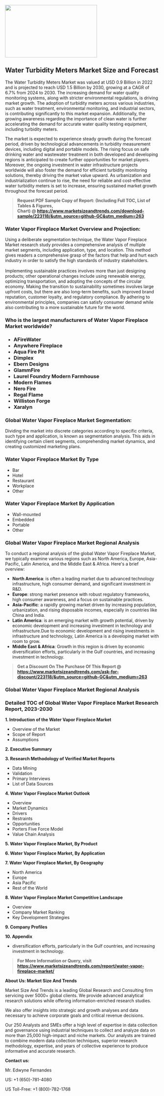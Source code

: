 <p><img class="alignnone size-medium wp-image-20088" src="https://ffe5etoiles.com/wp-content/uploads/2024/12/MST1-300x171.png" alt="" width="300" height="171" /></p><h2>Water Turbidity Meters Market Size and Forecast</h2><p>The Water Turbidity Meters Market was valued at USD 0.9 Billion in 2022 and is projected to reach USD 1.5 Billion by 2030, growing at a CAGR of 6.7% from 2024 to 2030. The increasing demand for water quality monitoring systems, along with stricter environmental regulations, is driving market growth. The adoption of turbidity meters across various industries, such as water treatment, environmental monitoring, and industrial sectors, is contributing significantly to this market expansion. Additionally, the growing awareness regarding the importance of clean water is further accelerating the demand for accurate water quality testing equipment, including turbidity meters.</p><p>The market is expected to experience steady growth during the forecast period, driven by technological advancements in turbidity measurement devices, including digital and portable models. The rising focus on safe drinking water and wastewater treatment in both developed and developing regions is anticipated to create further opportunities for market players. Moreover, the ongoing investment in water infrastructure projects worldwide will also foster the demand for efficient turbidity monitoring solutions, thereby driving the market value upward. As urbanization and industrialization continue to rise, the need for reliable and cost-effective water turbidity meters is set to increase, ensuring sustained market growth throughout the forecast period.</p></p><blockquote id="" class=""><strong>Request PDF Sample Copy of Report: (Including Full TOC, List of Tables &amp; Figures, Chart)&nbsp;@&nbsp;<strong><a href="https://www.marketsizeandtrends.com/download-sample/223118/&utm_source=github-GC&utm_medium=263" target="_blank">https://www.marketsizeandtrends.com/download-sample/223118/&utm_source=github-GC&utm_medium=263</a></strong></strong></blockquote><h3 id="" class="">Water Vapor Fireplace Market&nbsp;Overview and Projection:</h3><p id="" class="">Using a deliberate segmentation technique, the Water Vapor Fireplace Market research study provides a comprehensive analysis of multiple market segments, including application, type, and location. This method gives readers a comprehensive grasp of the factors that help and hurt each industry in order to satisfy the high standards of industry stakeholders. <br /> <br />Implementing sustainable practices involves more than just designing products; other operational changes include using renewable energy, optimizing transportation, and adopting the concepts of the circular economy. Making the transition to sustainability sometimes involves large upfront costs, but there are also long-term benefits, such improved brand reputation, customer loyalty, and regulatory compliance. By adhering to environmental principles, companies can satisfy consumer demand while also contributing to a more sustainable future for the world.</p><h3 id="" class="">Who is the largest manufacturers of&nbsp;Water Vapor Fireplace Market worldwide?</h3><h3 class=""><p><ul><li>AFireWater </li><li> Anywhere Fireplace </li><li> Aqua Fire Pit </li><li> Dimplex </li><li> Ebern Designs </li><li> GlammFire </li><li> Laurel Foundry Modern Farmhouse </li><li> Modern Flames </li><li> Nero Fire </li><li> Regal Flame </li><li> Williston Forge </li><li> Xaralyn</li></ul></p></h3><h3 id="" class="">Global&nbsp;Water Vapor Fireplace Market Segmentation:</h3><p id="" class="">Dividing the market into discrete categories according to specific criteria, such type and application, is known as segmentation analysis. This aids in identifying certain client segments, comprehending market dynamics, and creating customized marketing plans.</p><h3 id="" class="">Water Vapor Fireplace Market&nbsp;By Type</h3><p><p><ul><li>Bar</li><li> Hotel</li><li> Restaurant</li><li> Workplace</li><li> Other</p></li></ul></p></p><h3 id="" class="">Water Vapor Fireplace Market&nbsp;By Application</h3><p class=""><p><ul><li>Wall-mounted</li><li> Embedded</li><li> Portable</li><li> Other</li></ul></p></p><h3 id="" class="">Global Water Vapor Fireplace Market Regional Analysis</h3><p id="" class="">To conduct a regional analysis of the global Water Vapor Fireplace Market, we typically examine various regions such as North America, Europe, Asia-Pacific, Latin America, and the Middle East &amp; Africa. Here's a brief overview:</p><ul><li><strong>North America</strong>: is often a leading market due to advanced technology infrastructure, high consumer demand, and significant investment in R&amp;D.</li><li><strong>Europe</strong>: strong market presence with robust regulatory frameworks, high consumer awareness, and a focus on sustainable practices.</li><li><strong>Asia-Pacific</strong>: a rapidly growing market driven by increasing population, urbanization, and rising disposable incomes, especially in countries like China and India.</li><li><strong>Latin America</strong>: is an emerging market with growth potential, driven by economic development and increasing investment in technology and infrastructure.Due to economic development and rising investments in infrastructure and technology, Latin America is a developing market with room to grow.</li><li><strong>Middle East &amp; Africa</strong>: Growth in this region is driven by economic diversification efforts, particularly in the Gulf countries, and increasing investment in technology.</li></ul><blockquote id="" class=""><strong>Get a Discount On The Purchase Of This Report @ <strong><a href="https://www.marketsizeandtrends.com/ask-for-discount/223118/&utm_source=github-GC&utm_medium=263" target="_blank">https://www.marketsizeandtrends.com/ask-for-discount/223118/&utm_source=github-GC&utm_medium=263</a></strong></strong></blockquote><h3 id="" class="">Global Water Vapor Fireplace Market Regional Analysis</h3><h3 id="" class="">Detailed TOC of Global Water Vapor Fireplace Market Research Report, 2023-2030</h3><p id="" class=""><strong>1. Introduction of the Water Vapor Fireplace Market</strong></p><ul><li>Overview of the Market</li><li>Scope of Report</li><li>Assumptions</li></ul><p id="" class=""><strong>2. Executive Summary</strong></p><p id="" class=""><strong>3. Research Methodology of Verified Market Reports</strong></p><ul><li>Data Mining</li><li>Validation</li><li>Primary Interviews</li><li>List of Data Sources</li></ul><p id="" class=""><strong>4. Water Vapor Fireplace Market Outlook</strong></p><ul><li>Overview</li><li>Market Dynamics</li><li>Drivers</li><li>Restraints</li><li>Opportunities</li><li>Porters Five Force Model</li><li>Value Chain Analysis</li></ul><p id="" class=""><strong>5. Water Vapor Fireplace Market, By Product</strong></p><p id="" class=""><strong>6. Water Vapor Fireplace Market, By Application</strong></p><p id="" class=""><strong>7. Water Vapor Fireplace Market, By Geography</strong></p><ul><li>North America</li><li>Europe</li><li>Asia Pacific</li><li>Rest of the World</li></ul><p id="" class=""><strong>8. Water Vapor Fireplace Market Competitive Landscape</strong></p><ul><li>Overview</li><li>Company Market Ranking</li><li>Key Development Strategies</li></ul><p id="" class=""><strong>9. Company Profiles</strong></p><p id="" class=""><strong>10. Appendix</strong></p><ul><li>diversification efforts, particularly in the Gulf countries, and increasing investment in technology.</li></ul><blockquote id="" class=""><strong>For More Information or Query, visit <strong><strong><a href="https://www.marketsizeandtrends.com/report/water-vapor-fireplace-market/" target="_blank">https://www.marketsizeandtrends.com/report/water-vapor-fireplace-market/</a></strong></strong></strong></blockquote><p id="" class=""><strong>About Us: Market Size And Trends</strong></p><p id="" class="">Market Size And Trends is a leading Global Research and Consulting firm servicing over 5000+ global clients. We provide advanced analytical research solutions while offering information-enriched research studies.</p><p id="" class="">We also offer insights into strategic and growth analyses and data necessary to achieve corporate goals and critical revenue decisions.</p><p id="" class="">Our 250 Analysts and SMEs offer a high level of expertise in data collection and governance using industrial techniques to collect and analyze data on more than 25,000 high-impact and niche markets. Our analysts are trained to combine modern data collection techniques, superior research methodology, expertise, and years of collective experience to produce informative and accurate research.</p><p id="" class=""><strong>Contact us:</strong></p><p id="" class="">Mr. Edwyne Fernandes</p><p id="" class="">US: +1 (650)-781-4080</p><p id="" class="">US Toll-Free: +1 (800)-782-1768</p>
